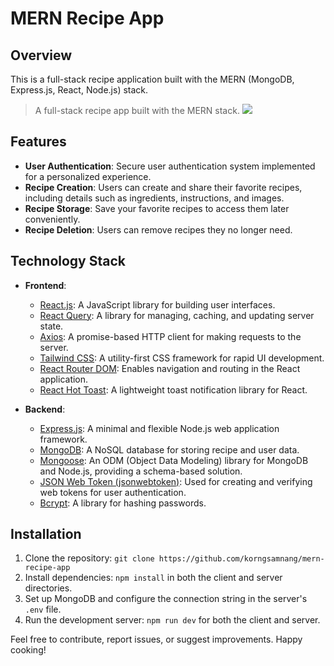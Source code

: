 # MERN Recipe App

## Overview

This is a full-stack recipe application built with the MERN (MongoDB, Express.js, React, Node.js) stack.

> A full-stack recipe app built with the MERN stack.
![](https://github.com/korngsamnang/mern-recipe-app/assets/99709883/077fe65b-8fe8-4ad9-916c-a6a14350f9fb)

## Features

- **User Authentication**: Secure user authentication system implemented for a personalized experience.
- **Recipe Creation**: Users can create and share their favorite recipes, including details such as ingredients,
  instructions, and images.
- **Recipe Storage**: Save your favorite recipes to access them later conveniently.
- **Recipe Deletion**: Users can remove recipes they no longer need.

## Technology Stack

- **Frontend**:
    - [React.js]: A JavaScript library for building user interfaces.
    - [React Query]: A library for managing, caching, and updating server state.
    - [Axios]: A promise-based HTTP client for making requests to the server.
    - [Tailwind CSS]: A utility-first CSS framework for rapid UI development.
    - [React Router DOM]: Enables navigation and routing in the React application.
    - [React Hot Toast]: A lightweight toast notification library for React.

- **Backend**:
    - [Express.js]: A minimal and flexible Node.js web application framework.
    - [MongoDB]: A NoSQL database for storing recipe and user data.
    - [Mongoose]: An ODM (Object Data Modeling) library for MongoDB and Node.js, providing a schema-based solution.
    - [JSON Web Token (jsonwebtoken)]: Used for creating and verifying web tokens for user authentication.
    - [Bcrypt]: A library for hashing passwords.

## Installation

1. Clone the repository: `git clone https://github.com/korngsamnang/mern-recipe-app`
2. Install dependencies: `npm install` in both the client and server directories.
3. Set up MongoDB and configure the connection string in the server's `.env` file.
4. Run the development server: `npm run dev` for both the client and server.

Feel free to contribute, report issues, or suggest improvements. Happy cooking!

[React.js]:<https://react.dev/>

[React Query]:<https://tanstack.com/query/latest/>

[Axios]:<https://axios-http.com/docs/intro/>

[Tailwind CSS]:<https://tailwindcss.com//>

[React Router DOM]:<https://reactrouter.com/en/main/>

[React Hot Toast]:<https://react-hot-toast.com//>


[Express.js]:<https://expressjs.com//>

[MongoDB]:<https://www.mongodb.com//>

[Mongoose]:<https://mongoosejs.com//>

[JSON Web Token (jsonwebtoken)]:<https://jwt.io//>

[Bcrypt]:<https://www.npmjs.com/package/bcrypt/>